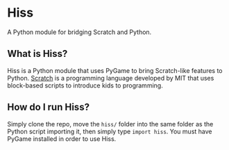 # Hiss
A Python module for bridging Scratch and Python.

## What is Hiss?
Hiss is a Python module that uses PyGame to bring Scratch-like features to Python.
[Scratch](scratch.mit.edu) is a programming language developed by MIT that uses block-based scripts to introduce kids to programming.

## How do I run Hiss?
Simply clone the repo, move the `hiss/` folder into the same folder as the Python script importing it, then simply type `import hiss`.
You must have PyGame installed in order to use Hiss.
